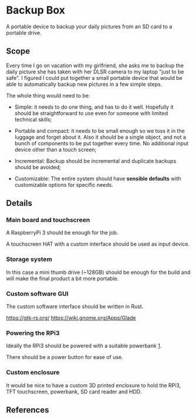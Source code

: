 
# Backup Box

A portable device to backup your daily pictures from an SD card to a portable drive. 

## Scope

Every time I go on vacation with my girlfriend, she asks me to backup the daily picture she has taken with her DLSR camera to my laptop "just to be safe".
I figured I could put together a small portable device that would be able to automatically backup new pictures in a few simple steps.

The whole thing would need to be:

- Simple:
    it needs to do one thing, and has to do it well.
    Hopefully it should be straightforward to use even for someone with limited technical skills;

- Portable and compact: 
    it needs to be small enough so we toss it in the luggage and forget about it.
    Also it should be a single object, and not a bunch of components to be put together every time.
    No additional input device other than a touch screen;

- Incremental:
    Backup should be incremental and duplicate backups should be avoided;

- Customizable:
    The entire system should have **sensible defaults** with customizable options for specific needs.

## Details

### Main board and touchscreen

A RaspberryPi 3 should be enough for the job.

A touchscreen HAT with a custom interface should be used as input device.

### Storage system

In this case a mini thumb drive (~128GB) should be enough for the build and will make the final product a bit more portable.

### Custom software GUI

The custom software interface should be written in Rust.

https://gtk-rs.org/
https://wiki.gnome.org/Apps/Glade

### Powering the RPi3

Ideally the RPi3 should be powered with a suitable powerbank [1].

There should be a power button for ease of use.

### Custom enclosure

It would be nice to have a custom 3D printed enclosure to hold the RPi3, TFT touchscreen, powerbank, SD card reader and HDD.

## References

[1]: https://www.reddit.com/r/raspberry_pi/comments/fvfn4w/raspberry_pi_powered_from_a_powerbank_part_two/
